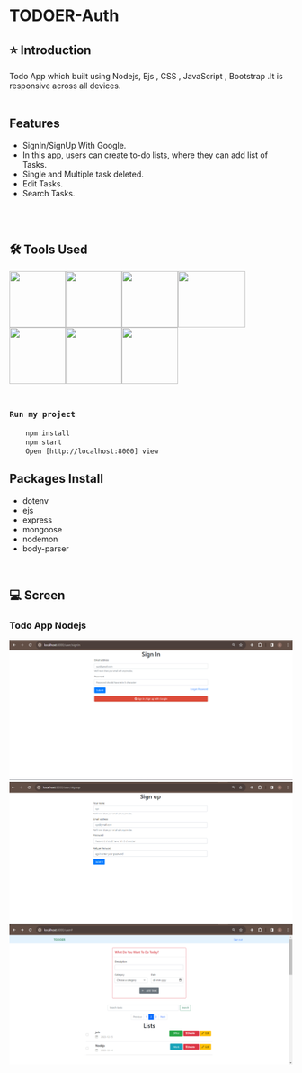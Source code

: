  # TODOER-Auth
## ⭐ Introduction
Todo App  which built using Nodejs, Ejs , CSS , JavaScript , Bootstrap .It is responsive across all devices.
<br/>
<br/>
## Features 
- SignIn/SignUp With Google.
- In this app, users can create to-do lists, where they can add list of Tasks.
- Single and Multiple task deleted.
- Edit Tasks.
- Search Tasks.
<br/>
<br/>

## 🛠️ Tools Used
<img align="left" src="https://user-images.githubusercontent.com/18380165/224329335-3cdf989b-bdce-41e6-82dc-7d4c50d5f283.png" width="100" height="100">
<img align="left" src="https://user-images.githubusercontent.com/18380165/224329345-7363d693-4f27-4a58-8c9e-086d8a3fa420.png" width="100" height="100">
<img align="left" src="https://user-images.githubusercontent.com/18380165/224332427-426a3fbb-e25d-4deb-a832-666ae2e2e418.png" width="100" height="100">
<img align="left" src="https://user-images.githubusercontent.com/18380165/224741719-3887a83f-9041-49b5-b1d3-a4b636147582.png" width="120" height="100">
<img align="left" src="https://user-images.githubusercontent.com/18380165/224742317-8448ec1f-c35e-4fa3-99bf-5075da765c1a.png" width="100" height="100">
<img align="left" src="https://user-images.githubusercontent.com/18380165/224742804-66cd82b1-fedd-40a1-ad43-6cd2a7b91e46.png" width="100" height="100">
<br>
<img  src="https://user-images.githubusercontent.com/18380165/224329339-a5174b23-1a5c-4ae4-95c8-ead20a29d77e.png" width="100" height="100">
<br>
<br>

### `Run my project`
```shell
    npm install
    npm start
    Open [http://localhost:8000] view
```

## Packages Install
- dotenv<br/>
- ejs<br/>
- express<br/>
- mongoose<br/>
- nodemon<br/>
- body-parser<br/>

<br/>

## 💻  Screen

### Todo App Nodejs

![Screenshot (72)](https://github.com/AniketMujbaile/TODOER-Auth/blob/main/Images/SignIn_Page.png)
<br/>
![Screenshot (72)](https://github.com/AniketMujbaile/TODOER-Auth/blob/main/Images/SignUp_Page.png)
<br/>
![Screenshot (72)](https://github.com/AniketMujbaile/TODOER-Auth/blob/main/Images/HomePage.png)
